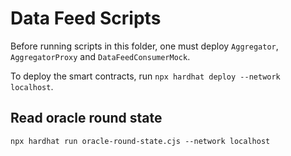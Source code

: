 # Data Feed Scripts

Before running scripts in this folder, one must deploy `Aggregator`, `AggregatorProxy` and `DataFeedConsumerMock`.

To deploy the smart contracts, run `npx hardhat deploy --network localhost`.

## Read oracle round state

```shell
npx hardhat run oracle-round-state.cjs --network localhost
```
